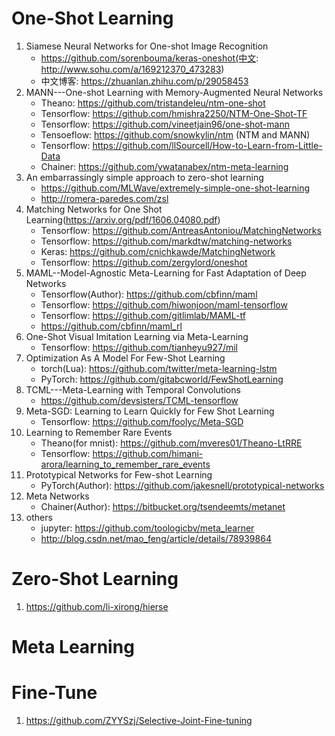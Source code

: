 # One-Shot Learning
1. Siamese Neural Networks for One-shot Image Recognition
    - https://github.com/sorenbouma/keras-oneshot(中文: http://www.sohu.com/a/169212370_473283)
    - 中文博客: https://zhuanlan.zhihu.com/p/29058453
2. MANN---One-shot Learning with Memory-Augmented Neural Networks
    - Theano: https://github.com/tristandeleu/ntm-one-shot
    - Tensorflow: https://github.com/hmishra2250/NTM-One-Shot-TF
    - Tensorflow: https://github.com/vineetjain96/one-shot-mann
    - Tensoeflow: https://github.com/snowkylin/ntm (NTM and MANN)
    - Tensorflow: https://github.com/llSourcell/How-to-Learn-from-Little-Data
    - Chainer: https://github.com/ywatanabex/ntm-meta-learning
3. An embarrassingly simple approach to zero-shot learning
    - https://github.com/MLWave/extremely-simple-one-shot-learning
    - http://romera-paredes.com/zsl
4. Matching Networks for One Shot Learning(https://arxiv.org/pdf/1606.04080.pdf)
    - Tensorflow: https://github.com/AntreasAntoniou/MatchingNetworks
    - Tensorflow: https://github.com/markdtw/matching-networks
    - Keras: https://github.com/cnichkawde/MatchingNetwork
    - Tensorflow: https://github.com/zergylord/oneshot
5. MAML--Model-Agnostic Meta-Learning for Fast Adaptation of Deep Networks
    - Tensorflow(Author): https://github.com/cbfinn/maml
    - Tensorflow: https://github.com/hiwonjoon/maml-tensorflow
    - Tensorflow: https://github.com/gitlimlab/MAML-tf
    - https://github.com/cbfinn/maml_rl
6. One-Shot Visual Imitation Learning via Meta-Learning
    - Tensorflow: https://github.com/tianheyu927/mil
7. Optimization As A Model For Few-Shot Learning
    - torch(Lua): https://github.com/twitter/meta-learning-lstm
    - PyTorch: https://github.com/gitabcworld/FewShotLearning
8. TCML---Meta-Learning with Temporal Convolutions
    - https://github.com/devsisters/TCML-tensorflow
9. Meta-SGD: Learning to Learn Quickly for Few Shot Learning
    - Tensorflow: https://github.com/foolyc/Meta-SGD
10. Learning to Remember Rare Events
    - Theano(for mnist): https://github.com/mveres01/Theano-LtRRE
    - Tensorflow: https://github.com/himani-arora/learning_to_remember_rare_events
11. Prototypical Networks for Few-shot Learning
    - PyTorch(Author): https://github.com/jakesnell/prototypical-networks
12. Meta Networks
    - Chainer(Author): https://bitbucket.org/tsendeemts/metanet
9. others
    - jupyter: https://github.com/toologicbv/meta_learner
    - http://blog.csdn.net/mao_feng/article/details/78939864
# Zero-Shot Learning
1. https://github.com/li-xirong/hierse

# Meta Learning

# Fine-Tune
1. https://github.com/ZYYSzj/Selective-Joint-Fine-tuning
